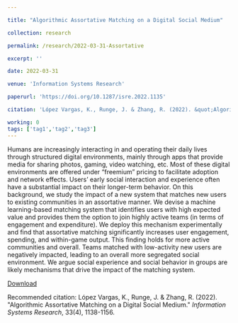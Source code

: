 ```yaml
---

title: "Algorithmic Assortative Matching on a Digital Social Medium"

collection: research

permalink: /research/2022-03-31-Assortative

excerpt: ''

date: 2022-03-31

venue: 'Information Systems Research'

paperurl: 'https://doi.org/10.1287/isre.2022.1135'

citation: 'López Vargas, K., Runge, J. & Zhang, R. (2022). &quot;Algorithmic Assortative Matching on a Digital Social Medium.&quot; <i>Information Systems Research</i>, 33(4), 1138-1156.'

working: 0
tags: ['tag1','tag2','tag3']
---
```

Humans are increasingly interacting in and operating their daily lives through structured digital environments, mainly through apps that provide media for sharing photos, gaming, video watching, etc. Most of these digital environments are offered under “freemium” pricing to facilitate adoption and network effects. Users’ early social interaction and experience often have a substantial impact on their longer-term behavior. On this background, we study the impact of a new system that matches new users to existing communities in an assortative manner. We devise a machine learning-based matching system that identifies users with high expected value and provides them the option to join highly active teams (in terms of engagement and expenditure). We deploy this mechanism experimentally and find that assortative matching significantly increases user engagement, spending, and within-game output. This finding holds for more active communities and overall. Teams matched with low-activity new users are negatively impacted, leading to an overall more segregated social environment. We argue social experience and social behavior in groups are likely mechanisms that drive the impact of the matching system.

[Download](https://doi.org/10.1287/isre.2022.1135)

Recommended citation: López Vargas, K., Runge, J. & Zhang, R. (2022). &quot;Algorithmic Assortative Matching on a Digital Social Medium.&quot; <i>Information Systems Research</i>, 33(4), 1138-1156.
